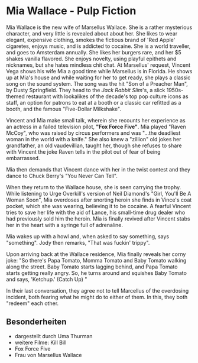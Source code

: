 # Mia Wallace - Pulp Fiction

Mia Wallace is the new wife of Marsellus Wallace. She is a rather mysterious character, and very little is revealed about about her. She likes to wear elegant, expensive clothing, smokes the fictious brand of 'Red Apple' cigaretes, enjoys music, and is addicted to cocaine.  She is a world traveller, and goes to Amsterdam annually. She likes her burgers rare, and her $5 shakes vanilla flavored. She enjoys novelty, using playful epithets and nicknames, but she hates mindless chit chat. At Marsellus' request, Vincent Vega shows his wife Mia a good time while Marsellus is in Florida. He shows up at Mia's house and while waiting for her to get ready, she plays a classic song on the sound system. The song was the hit "Son of a Preacher Man", by Dusty Springfield. They head to the *Jack Rabbit Slim*'s, a slick 1950s-themed restaurant with lookalikes of the decade's top pop culture icons as staff, an option for patrons to eat at a booth or a classic car refitted as a booth, and the famous "Five-Dollar Milkshake".

Vincent and Mia make small talk, wherein she recounts her experience as an actress in a failed television pilot, **"Fox Force Five"**. Mia played "Raven McCoy", who was raised by circus performers and was "...the deadliest woman in the world with a knife." She also knew a "zillion" old jokes her grandfather, an old vaudevillian, taught her, though she refuses to share with Vincent the joke Raven tells in the pilot out of fear of being embarrassed.

Mia then demands that Vincent dance with her in the twist contest and they dance to Chuck Berry's "You Never Can Tell".

When they return to the Wallace house, she is seen carrying the trophy. While listening to Urge Overkill's version of Neil Diamond's "Girl, You'll Be A Woman Soon", Mia overdoses after snorting heroin she finds in Vince's coat pocket, which she was wearing, believing it to be cocaine. A fearful Vincent tries to save her life with the aid of Lance, his small-time drug dealer who had previously sold him the heroin. Mia is finally revived after Vincent stabs her in the heart with a syringe full of adrenaline.

Mia wakes up with a howl and, when asked to say something, says "something". Jody then remarks, "That was fuckin' trippy".

Upon arriving back at the Wallace residence, Mia finally reveals her corny joke: "So there's Papa Tomato, Momma Tomato and Baby Tomato walking along the street. Baby Tomato starts lagging behind, and Papa Tomato starts getting really angry. So, he turns around and squishes Baby Tomato and says, 'Ketchup.' (Catch Up) "

In their last conversation, they agree not to tell Marcellus of the overdosing incident, both fearing what he might do to either of them. In this, they both "redeem" each other. 

## Besonderheiten
* dargestellt durch Uma Thurman
* weitere Filme: Kill Bill
* Fox Force Five
* Frau von Marsellus Wallace


